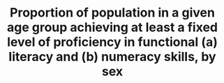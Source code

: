 ---
title: >-
  Proportion  of  population  in  a  given  age  group  achieving  at  least  a  fixed  level  of  proficiency  in  functional  (a)  literacy  and  (b)  numeracy  skills,  by  sex
permalink: /4-6-1/
sdg_goal: 4
layout: indicator
indicator: 4.6.1
indicator_variable: i4_6_1_literacy_total
graph: bar
graph_type_description: Bar  graph
graph_status_notes: Graphed
variable_description: null
variable_notes: null
un_designated_tier: '2'
un_custodial_agency: 'UNESCO-UIS  (Partnering  Agencies:  World  Bank,  OECD)'
target_id: '4.6'
has_metadata: true
rationale_interpretation: >-
  From  UNESCO:  The  indicator  is  a  direct  measure  of  the  skill  levels  of  youth  and  adults  in  the  two  areas.  From  OECD:  Provide  estimates  of  the  level  and  distribution  of  key  information  processing  skills  among  the  adult  population  and  better  understand  the  links  between  these  skills  and  their  antecedents  and  outcomes.
goal_meta_link: 'http://unstats.un.org/sdgs/files/metadata-compilation/Metadata-Goal-4.pdf'
goal_meta_link_page: 10
indicator_name: >-
  Proportion  of  population  in  a  given  age  group  achieving  at  least  a  fixed  level  of  proficiency  in  functional  (a)  literacy  and  (b)  numeracy  skills,  by  sex
target: >-
  By  2030,  ensure  that  all  youth  and  a  substantial  proportion  of  adults,  both  men  and  women,  and  achieve  literacy  and  numeracy.
indicator_definition: >-
  From  UNESCO:The  percentage  of  youth  (aged  15-24  years)  and  of  adults  (aged  15  years  and  above)  who  achieve  or  exceed  a  given  level  of  proficiency  in  (a)  literacy  and  (b)  numeracy.From  OECD:Assessment  of  the  proficiency  of  adults  (16-65  year  olds)  in  the  domains  of  literacy,  numeracy  and  problem  solving  in  technology-rich  environments.  One  hour  cognitive  assessment  plus  a  background  questionnaire  of  around  30-45  minutes.
source_title: null
source_notes: null
published: true
method_of_computation: >-
  Percentage  of  16-  to  65-year-olds  performing  at  PIAAC  literacy  or  numeracy  level  3  or  higher,  by  sex,  age  group,  and  high/low  income  quartile
actual_indicator_available: >-
  Percentage  of  16-  to  65-year-olds  performing  at  PIAAC  literacy  or  numeracy  level  3  or  higher,  by  sex,  age  group,  and  high/low  income  quartile
us_method_of_computation: >-
  Weighted  percentage  of  16-  to  65-year-olds  performing  at  PIAAC  literacy  or  numeracy  level  3  or  higher
comments_and_limitations: >-
  The  first  round  of  data  collection  in  the  United  States  (officially  known  as  the  U.S.  PIAAC  Main  Study)  was  conducted  from  August  2011  through  April  2012  with  a  nationally  representative  household  sample  of  5,000  adults  between  the  ages  of  16  and  65.
periodicity: About  every  10  years
time_period: '2012'
unit_of_measure: Percentage
disaggregation_categories: 'Sex,  age  group,  and  income  quartile'
disaggregation_geography: National
date_of_national_source_publication: 10/2013
date_metadata_updated: 10/2016
scheduled_update_by_national_source: Unknown
source_agency_staff_name: Tom  Snyder
source_agency_staff_email: tom.snyder@ed.gov
source_agency_survey_dataset: >-
  Organization  for  Economic  Cooperation  and  Development  (OECD),  Program  for  the  International  Assessment  of  Adult  Competencies  (PIAAC),  2012
source_url: 'http://nces.ed.gov/surveys/piaac/ideuspiaac/'
international_and_national_references: 'http://piaacgateway.com/'
graph_title: null
actual_indicator_available_description: "PIAAC  measures  literacy  and  numeracy  in  both  paper  and  computer  modes.  Items  that  measure  problem  solving  in  technology-rich  environments  are  only  computer-administered.  Reading  components  tasks  are  only  administered  in  the  paper-and-pencil  mode.  All  participating  countries  are  required  to  assess  the  literacy  and  numeracy  domains,  but  the  problem  solving  and  reading  components  domains  are  both  optional.  The  United  States  assessed  all  four  domains.  PIAAC  tasks  developed  for  all  four  domains  are  authentic,  culturally  appropriate,  and  drawn  from  real-life  situations  that  are  expected  to  be  of  importance  or  relevance  in  different  contexts.  Tasks'  contents  and  questions  are  intended  to  reflect  the  purposes  of  adults'  daily  lives  across  cultures,  even  if  they  are  not  necessarily  familiar  to  all  adults  in  all  countries.  Variable  name  Variable  label  I4_6_1_literacy_total\t\tPIAAC,  literacy,  level  3  or  higher,  total  I4_6_1_literacy_male\t\tPIAAC,  literacy,  level  3  or  higher,  male  I4_6_1_literacy_female\t\tPIAAC,  literacy,  level  3  or  higher,  female  I4_6_1_literacy_24\t\t  PIAAC,  literacy,  level  3  or  higher,  24  or  less  I4_6_1_literacy_34\t\t  PIAAC,  literacy,  level  3  or  higher,  25  to  34  I4_6_1_literacy_44\t\t  PIAAC,  literacy,  level  3  or  higher,  35  to  44  I4_6_1_literacy54\t\t  PIAAC,  literacy,  level  3  or  higher,  45  to  54  I4_6_1_literacy_65\t\t  PIAAC,  literacy,  level  3  or  higher,  55  to  64  I4_6_1_literacy_lowinc\t\tPIAAC,  literacy,  level  3  or  higher,  lowest  income  quartile  I4_6_1_literacy_highinc\t\tPIAAC,  literacy,  level  3  or  higher,  highest  income  quartile  I4_6_1_numeracy_total\t\tPIAAC,  numeracy,  level  3  or  higher,  total  I4_6_1_numeracy_male\t\tPIAAC,  numeracy,  level  3  or  higher,  male  I4_6_1_numeracy_female\t\tPIAAC,  numeracy,  level  3  or  higher,  female  I4_6_1_numeracy_24\t\t  PIAAC,  numeracy,  level  3  or  higher,  24  or  less  I4_6_1_numeracy_34\t\t  PIAAC,  numeracy,  level  3  or  higher,  25  to  34  I4_6_1_numeracy_44\t\t  PIAAC,  numeracy,  level  3  or  higher,  35  to  44  I4_6_1_numeracy54\t\t  PIAAC,  numeracy,  level  3  or  higher,  45  to  54  I4_6_1_numeracy_65\t\t  PIAAC,  numeracy,  level  3  or  higher,  55  or  older  I4_6_1_numeracy_lowinc\t\tPIAAC,  numeracy,  level  3  or  higher,  lowest  income  quartile  I4_6_1_numeracy_highinc\t\tPIAAC,  numeracy,  level  3  or  higher,  highest  income  quartile"
---